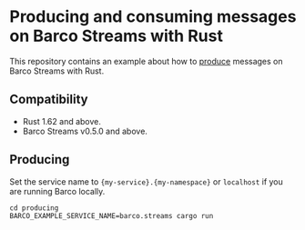 # Producing and consuming messages on Barco Streams with Rust

This repository contains an example about how to [produce](./producing/) messages on Barco Streams with Rust.

## Compatibility

- Rust 1.62 and above.
- Barco Streams v0.5.0 and above.

## Producing

Set the service name to `{my-service}.{my-namespace}` or `localhost` if you are running Barco locally.

```shell
cd producing
BARCO_EXAMPLE_SERVICE_NAME=barco.streams cargo run
```
